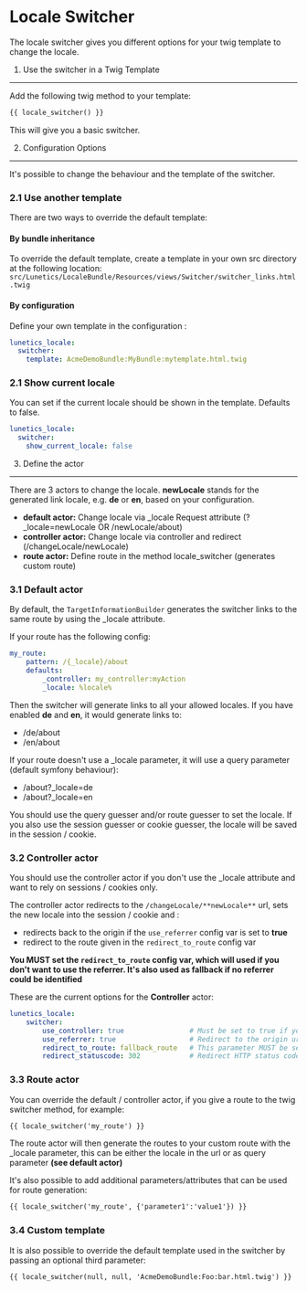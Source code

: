 Locale Switcher
==============
The locale switcher gives you different options for your twig template to change the locale.

1. Use the switcher in a Twig Template
-----------------------------------------
Add the following twig method to your template:
``` html
{{ locale_switcher() }}
```
This will give you a basic switcher.

2. Configuration Options
------------------------
It's possible to change the behaviour and the template of the switcher.

### 2.1 Use another template

There are two ways to override the default template:

#### By bundle inheritance
To override the default template, create a template in your own src directory at the following location: `src/Lunetics/LocaleBundle/Resources/views/Switcher/switcher_links.html.twig`

#### By configuration
Define your own template in the configuration :
``` yaml
lunetics_locale:
  switcher:
    template: AcmeDemoBundle:MyBundle:mytemplate.html.twig
```

### 2.1 Show current locale
You can set if the current locale should be shown in the template. Defaults to false.
``` yaml
lunetics_locale:
  switcher:
    show_current_locale: false
```

3. Define the actor
-------------------
There are 3 actors to change the locale. **newLocale** stands for the generated link locale, e.g. **de** or **en**, based on your configuration.

* **default actor:** Change locale via _locale Request attribute (?_locale=newLocale OR /newLocale/about)
* **controller actor:** Change locale via controller and redirect (/changeLocale/newLocale)
* **route actor:** Define route in the method locale_switcher (generates custom route)

### 3.1 Default actor

By default, the `TargetInformationBuilder` generates the switcher links to the same route by using the _locale attribute.

If your route has the following config:

``` yaml
my_route:
    pattern: /{_locale}/about
    defaults:
        _controller: my_controller:myAction
        _locale: %locale%
```

Then the switcher will generate links to all your allowed locales. If you have enabled **de** and **en**, it would generate links to:
* /de/about
* /en/about

If your route doesn't use a _locale parameter, it will use a query parameter (default symfony behaviour):
* /about?_locale=de
* /about?_locale=en

You should use the query guesser and/or route guesser to set the locale.
If you also use the session guesser or cookie guesser, the locale will be saved in the session / cookie.

### 3.2 Controller actor

You should use the controller actor if you don't use the _locale attribute and want to rely on sessions / cookies only.

The controller actor redirects to the `/changeLocale/**newLocale**` url, sets the new locale into the session / cookie and :
* redirects back to the origin if the `use_referrer` config var is set to **true**
* redirect to the route given in the `redirect_to_route` config var

**You MUST set the `redirect_to_route` config var, which will used if you don't want to use the referrer. It's also used as fallback if no referrer could be identified**

These are the current options for the **Controller** actor:
``` yaml
lunetics_locale:
    switcher:
        use_controller: true                # Must be set to true if you want to use the controller. Defaults to false
        use_referrer: true                  # Redirect to the origin url from where the switcher was used. Defaults to true
        redirect_to_route: fallback_route   # This parameter MUST be set. Fallback route if no referrer could be found.
        redirect_statuscode: 302            # Redirect HTTP status code. Options:  300, 301, 302, 303, 307. Defaults to 302
```

### 3.3 Route actor
You can override the default / controller actor, if you give a route to the twig switcher method, for example:

``` html
{{ locale_switcher('my_route') }}
```

The route actor will then generate the routes to your custom route with the _locale parameter, this can be either the locale in the url or as query parameter **(see default actor)**

It's also possible to add additional parameters/attributes that can be used for route generation:
 ``` html
{{ locale_switcher('my_route', {'parameter1':'value1'}) }}
```

### 3.4 Custom template

It is also possible to override the default template used in the switcher by passing an optional third parameter:

 ``` html
{{ locale_switcher(null, null, 'AcmeDemoBundle:Foo:bar.html.twig') }}
```
